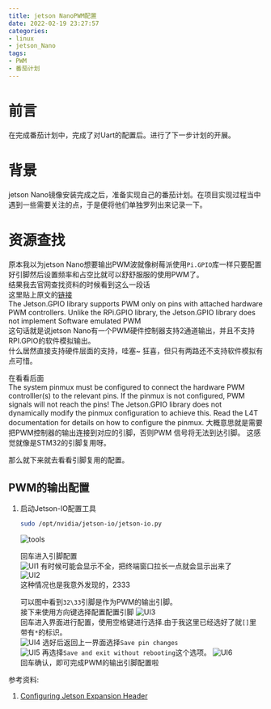 ```yaml
---
title: jetson NanoPWM配置
date: 2022-02-19 23:27:57
categories:
- linux
- jetson_Nano
tags:
- PWM
- 番茄计划
---
```


# 前言
在完成番茄计划中，完成了对Uart的配置后。进行了下一步计划的开展。

# 背景
jetson Nano镜像安装完成之后，准备实现自己的番茄计划。在项目实现过程当中遇到一些需要关注的点，于是便将他们单独罗列出来记录一下。

# 资源查找
原本我以为jetson Nano想要输出PWM波就像树莓派使用`Pi.GPIO`库一样只要配置好引脚然后设置频率和占空比就可以舒舒服服的使用PWM了。  
结果我去官网查找资料的时候看到这么一段话  
这里贴上原文的[链接](https://github.com/NVIDIA/jetson-gpio/blob/master/README.md)  
The Jetson.GPIO library supports PWM only on pins with attached hardware PWM controllers. Unlike the RPi.GPIO library, the Jetson.GPIO library does not implement Software emulated PWM  
这句话就是说jetson Nano有一个PWM硬件控制器支持2通道输出，并且不支持RPI.GPIO的软件模拟输出。  
什么居然直接支持硬件层面的支持，哇塞~ 狂喜，但只有两路还不支持软件模拟有点可惜。

在看看后面  
The system pinmux must be configured to connect the hardware PWM controlller(s) to the relevant pins. If the pinmux is not configured, PWM signals will not reach the pins! The Jetson.GPIO library does not dynamically modify the pinmux configuration to achieve this. Read the L4T documentation for details on how to configure the pinmux.
大概意思就是需要把PWM控制器的输出连接到对应的引脚，否则PWM 信号将无法到达引脚。 这感觉就像是STM32的引脚复用呀。

那么就下来就去看看引脚复用的配置。

## PWM的输出配置
1. 启动Jetson-IO配置工具
   ```sh
   sudo /opt/nvidia/jetson-io/jetson-io.py
   ```  
   ![tools](http://feizhufanfan.top:18088/minio/images/blog/20220221001829.png)

   回车进入引脚配置  
   ![UI1](http://feizhufanfan.top:18088/minio/images/blog/20220221002034.png)
   有时候可能会显示不全，把终端窗口拉长一点就会显示出来了  
   ![UI2](http://feizhufanfan.top:18088/minio/images/blog/20220221002141.png)  
   这种情况也是我意外发现的，2333

   可以图中看到`32\33`引脚是作为PWM的输出引脚。  
   接下来使用方向键选择配置配置引脚
   ![UI3](http://feizhufanfan.top:18088/minio/images/blog/20220221002523.png)  
   回车进入界面进行配置，使用空格键进行选择.由于我这里已经选好了就`[]`里带有`*`的标识。  
   ![UI4](http://feizhufanfan.top:18088/minio/images/blog/20220221002619.png)
   选好后返回上一界面选择`Save pin changes`  
   ![UI5](http://feizhufanfan.top:18088/minio/images/blog/20220221003202.png) 
   再选择`Save and exit without rebooting`这个选项。
   ![UI6](http://feizhufanfan.top:18088/minio/images/blog/20220221003336.png)  
   回车确认，即可完成PWM的输出引脚配置啦












参考资料:
1. [Configuring Jetson Expansion Header](https://docs.nvidia.com/jetson/l4t/index.html#page/Tegra%20Linux%20Driver%20Package%20Development%20Guide/hw_setup_jetson_io.html)